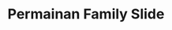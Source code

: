 ---
layout: permainan-family-slide
title: Permainan Family Slide
title-h1: Timur Abadi Fiber
keterangan: keterangan Timur Abadi Fiber
---